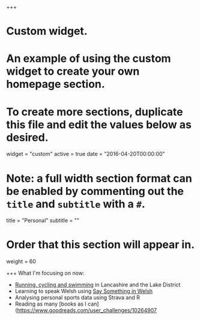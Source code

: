 +++
# Custom widget.
# An example of using the custom widget to create your own homepage section.
# To create more sections, duplicate this file and edit the values below as desired.
widget = "custom"
active = true
date = "2016-04-20T00:00:00"

# Note: a full width section format can be enabled by commenting out the `title` and `subtitle` with a `#`.
title = "Personal"
subtitle = ""

# Order that this section will appear in.
weight = 60

+++
What I'm focusing on now:

- [Running, cycling and swimming](https://www.strava.com/athletes/5412155) in Lancashire and the Lake District
- Learning to speak Welsh using  [Say Something in Welsh](https://www.saysomethingin.com/welsh)
- Analysing personal sports data using Strava and R
- Reading as many [books as I can](https://www.goodreads.com/user_challenges/10264907